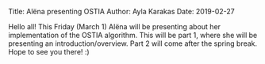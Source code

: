 Title: Alëna presenting OSTIA
Author: Ayla Karakas
Date: 2019-02-27

Hello all! This Friday (March 1) Alëna will be presenting about her implementation of the OSTIA algorithm. This will be part 1, where she will be presenting an introduction/overview. Part 2 will come after the spring break. Hope to see you there! :)
